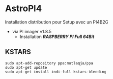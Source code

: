 # AstroPI4
Installation distribution pour Setup avec un PI4B2G

+ via PI imager v1.8.5
  + Installation ***RASPBERRY PI Full 64Bit***

## KSTARS
```
sudo apt-add-repository ppa:mutlaqja/ppa
sudo apt-get update
sudo apt-get install indi-full kstars-bleeding
```

